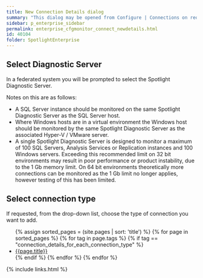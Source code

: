 ```yaml
---
title: New Connection Details dialog
summary: "This dialog may be opened from Configure | Connections on request to add a new connection."
sidebar: p_enterprise_sidebar
permalink: enterprise_cfgmonitor_connect_newdetails.html
id: 40104
folder: SpotlightEnterprise
---
```




## Select Diagnostic Server

In a federated system you will be prompted to select the Spotlight Diagnostic Server.

Notes on this are as follows:

* A SQL Server instance should be monitored on the same Spotlight Diagnostic Server as the SQL Server host.
* Where Windows hosts are in a virtual environment the Windows host should be monitored by the same Spotlight Diagnostic Server as the associated Hyper-V / VMware server.
* A single Spotlight Diagnostic Server is designed to monitor a maximum of 100 SQL Servers, Analysis Services or Replication instances and 100 Windows servers. Exceeding this recommended limit on 32 bit environments may result in poor performance or product instability, due to the 1 Gb memory limit. On 64 bit environments theoretically more connections can be monitored as the 1 Gb limit no longer applies, however testing of this has been limited.

## Select connection type

If requested, from the drop-down list, choose the type of connection you want to add.

<ul>
{% assign sorted_pages = (site.pages | sort: 'title') %}
{% for page in sorted_pages %}
{% for tag in page.tags %}
{% if tag == "connection_details_for_each_connection_type" %}
<li><a href="{{ page.url | prepend: site.baseurl}}">{{page.title}}</a></li>
{% endif %}
{% endfor %}
{% endfor %}
</ul>

{% include links.html %}
